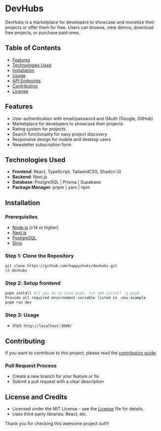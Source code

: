 # DevHubs

DevHubs is a marketplace for developers to showcase and monetize their projects or offer them for free. Users can browse, view demos, download free projects, or purchase paid ones. 

## Table of Contents

- [Features](#features)
- [Technologies Used](#technologies-used)
- [Installation](#installation)
- [Usage](#usage)
- [API Endpoints](#api-endpoints)
- [Contributing](#contributing)
- [License](#license)

## Features

- User authentication with email/password and OAuth (Google, GitHub)
- Marketplace for developers to showcase their projects
- Rating system for projects
- Search functionality for easy project discovery
- Responsive design for mobile and desktop users
- Newsletter subscription form

## Technologies Used

- **Frontend**: React, TypeScript, TailwindCSS, Shadcn UI
- **Backend**: Next.js
- **Database**: PostgreSQL | Prisma | Supabase
- **Package Manager**: pnpm | yarn | npm

## Installation

### Prerequisites

- [Node.js](https://nodejs.org/) (v14 or higher)
- [Next.js](https://nextjs.org/docs/getting-started/installation)
- [PostgreSQL](https://www.prisma.io/docs/getting-started/setup-prisma/start-from-scratch/relational-databases/connect-your-database-typescript-postgresql)
- [Strip](https://docs.stripe.com/sdks/set-version)

### Step 1: Clone the Repository

```bash
git clone https://github.com/happychuks/devhubs.git
cd devhubs
```

### Step 2: Setup frontend

```bash
pnpm install #if you do no have pnpm, run npm install -g pnpm
Provide all required environment variable listed in .env.example
pnpm run dev
```

### Step 3: Usage
- Visit: `http://localhost:3000/`


## Contributing

If you want to contribute to this project, please read the [contribution guide](./CONTRIBUTING.md).

### Pull Request Process

- Create a new branch for your feature or fix
- Submit a pull request with a clear description

## License and Credits

- Licensed under the MIT License - see the [License](./LICENSE) file for details.
- Uses third-party libraries: React, etc.

Thank you for checking this awesome project out!!!

